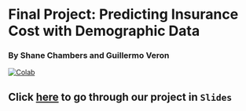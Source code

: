 # Final Project: Predicting Insurance Cost with Demographic Data
### By Shane Chambers and Guillermo Veron

[![Colab](https://colab.research.google.com/assets/colab-badge.svg)](https://colab.research.google.com/github/1010shane/final-project/blob/master/final-project.ipynb)

## Click [here](https://GuillermoVeron.github.io) to go through our project in `Slides`


